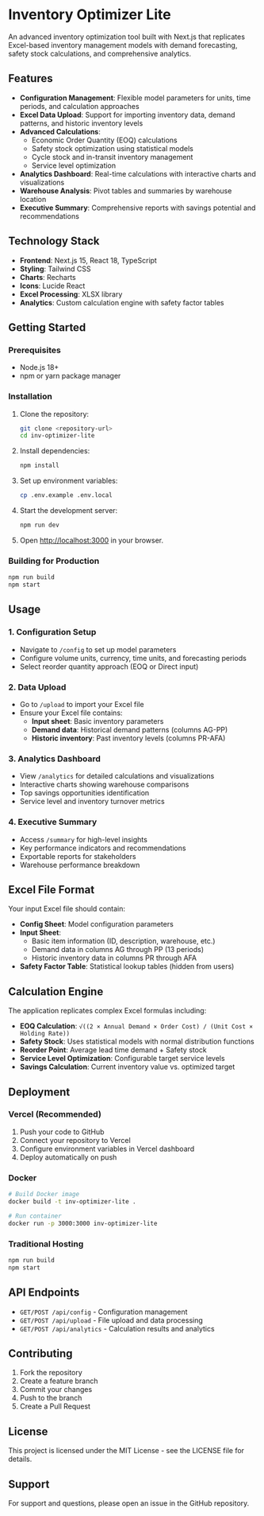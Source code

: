 # Inventory Optimizer Lite

An advanced inventory optimization tool built with Next.js that replicates Excel-based inventory management models with demand forecasting, safety stock calculations, and comprehensive analytics.

## Features

- **Configuration Management**: Flexible model parameters for units, time periods, and calculation approaches
- **Excel Data Upload**: Support for importing inventory data, demand patterns, and historic inventory levels
- **Advanced Calculations**: 
  - Economic Order Quantity (EOQ) calculations
  - Safety stock optimization using statistical models
  - Cycle stock and in-transit inventory management
  - Service level optimization
- **Analytics Dashboard**: Real-time calculations with interactive charts and visualizations
- **Warehouse Analysis**: Pivot tables and summaries by warehouse location
- **Executive Summary**: Comprehensive reports with savings potential and recommendations

## Technology Stack

- **Frontend**: Next.js 15, React 18, TypeScript
- **Styling**: Tailwind CSS
- **Charts**: Recharts
- **Icons**: Lucide React
- **Excel Processing**: XLSX library
- **Analytics**: Custom calculation engine with safety factor tables

## Getting Started

### Prerequisites

- Node.js 18+ 
- npm or yarn package manager

### Installation

1. Clone the repository:
   ```bash
   git clone <repository-url>
   cd inv-optimizer-lite
   ```

2. Install dependencies:
   ```bash
   npm install
   ```

3. Set up environment variables:
   ```bash
   cp .env.example .env.local
   ```

4. Start the development server:
   ```bash
   npm run dev
   ```

5. Open [http://localhost:3000](http://localhost:3000) in your browser.

### Building for Production

```bash
npm run build
npm start
```

## Usage

### 1. Configuration Setup
- Navigate to `/config` to set up model parameters
- Configure volume units, currency, time units, and forecasting periods
- Select reorder quantity approach (EOQ or Direct input)

### 2. Data Upload
- Go to `/upload` to import your Excel file
- Ensure your Excel file contains:
  - **Input sheet**: Basic inventory parameters
  - **Demand data**: Historical demand patterns (columns AG-PP)
  - **Historic inventory**: Past inventory levels (columns PR-AFA)

### 3. Analytics Dashboard
- View `/analytics` for detailed calculations and visualizations
- Interactive charts showing warehouse comparisons
- Top savings opportunities identification
- Service level and inventory turnover metrics

### 4. Executive Summary
- Access `/summary` for high-level insights
- Key performance indicators and recommendations
- Exportable reports for stakeholders
- Warehouse performance breakdown

## Excel File Format

Your input Excel file should contain:

- **Config Sheet**: Model configuration parameters
- **Input Sheet**: 
  - Basic item information (ID, description, warehouse, etc.)
  - Demand data in columns AG through PP (13 periods)
  - Historic inventory data in columns PR through AFA
- **Safety Factor Table**: Statistical lookup tables (hidden from users)

## Calculation Engine

The application replicates complex Excel formulas including:

- **EOQ Calculation**: `√((2 × Annual Demand × Order Cost) / (Unit Cost × Holding Rate))`
- **Safety Stock**: Uses statistical models with normal distribution functions
- **Reorder Point**: Average lead time demand + Safety stock
- **Service Level Optimization**: Configurable target service levels
- **Savings Calculation**: Current inventory value vs. optimized target

## Deployment

### Vercel (Recommended)

1. Push your code to GitHub
2. Connect your repository to Vercel
3. Configure environment variables in Vercel dashboard
4. Deploy automatically on push

### Docker

```bash
# Build Docker image
docker build -t inv-optimizer-lite .

# Run container
docker run -p 3000:3000 inv-optimizer-lite
```

### Traditional Hosting

```bash
npm run build
npm start
```

## API Endpoints

- `GET/POST /api/config` - Configuration management
- `GET/POST /api/upload` - File upload and data processing
- `GET/POST /api/analytics` - Calculation results and analytics

## Contributing

1. Fork the repository
2. Create a feature branch
3. Commit your changes
4. Push to the branch
5. Create a Pull Request

## License

This project is licensed under the MIT License - see the LICENSE file for details.

## Support

For support and questions, please open an issue in the GitHub repository.
